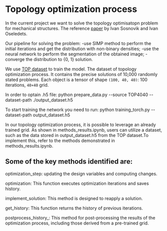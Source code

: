 # Topology optimization process 

In the current project we want to solve the topology optimisatopn problem for mechanical structures. The reference [paper](https://www.degruyter.com/document/doi/10.1515/rnam-2019-0018/html) by Ivan Sosnovik and  Ivan Oseledets. 

Our pipeline for solving the problem: 
-use SIMP method to perform the initial iterations and get the distribution with non-binary densities; 
-use the neural network to perform the segmentation of the obtained image;
-converge the distribution to {0, 1} solution.

We use [TOP dataset](https://github.com/ISosnovik/top) to train the model.
The dataset of topology optimization process. It contains the precise solutions of 10,000 randomly stated problems. Each object is a tensor of shape `(100, 40, 40)`: 100 iterations, `40×40` grid.

In order to optain .h5 file: python prepare_data.py --source TOP4040 --dataset-path ./output_dataset.h5 

To start training the network you need to run: python training_torch.py --dataset-path output_dataset.h5

In our topology optimization process, it is possible to leverage an already trained grid. As shown in methods_results.ipynb, users can utilize a dataset, such as the data stored in output_dataset.h5 from the TOP dataset.To implement this, refer to the methods demonstrated in methods_results.ipynb.

## Some of the key methods identified are:

optimization_step: updating the design variables and computing changes.

optimization: This function executes optimization iterations and saves history.

implement_solution: This method is designed to reapply a solution.

get_history: This function returns the history of previous iterations.

postprocess_history_: This method for post-processing the results of the optimization process, including those derived from a pre-trained grid.

